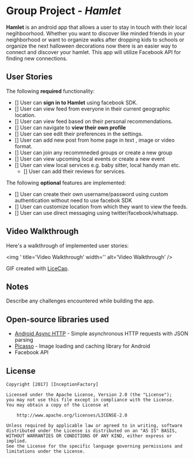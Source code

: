 # Group Project - *Hamlet*

**Hamlet** is an android app that allows a user to stay in touch with their local negihboorhood. Whether you want to discover like minded friends in your neighborhood or want to organize walks after dropping kids to schools or organize the next halloween decorations now there is an easier way to connect and discover your hamlet. This app will utilize Facebook API for finding new connections.


## User Stories

The following **required** functionality:

* [] User can **sign in to Hamlet** using facebook SDK.
* [] User can view feed from everyone in their current geographic location.
* [] User can view feed based on their personal recommendations.
* [] User can navigate to **view their own profile**
* [] User can see edit their preferences in the settings. 
* [] User can add new post from home page in text , image or video format. 
* [] User can join any recommneded groups or create a new group
* [] User can view upcoming local events or create a new event
* [] User can view local services e.g. baby sitter, local handy man etc. 
	* [] User can add their reviews for services. 

The following **optional** features are implemented:

* [] User can create their own username/password using custom authentication without need to use facebok SDK
* [] User can customize location from which they want to view the feeds. 
* [] User can use direct messaging using twitter/facebook/whatsapp.


## Video Walkthrough

Here's a walkthrough of implemented user stories:

<img ' title='Video Walkthrough' width='' alt='Video Walkthrough' />

GIF created with [LiceCap](http://www.cockos.com/licecap/).

## Notes

Describe any challenges encountered while building the app.

## Open-source libraries used

- [Android Async HTTP](https://github.com/loopj/android-async-http) - Simple asynchronous HTTP requests with JSON parsing
- [Picasso](http://square.github.io/picasso/) - Image loading and caching library for Android
- Facebook API

## License

    Copyright [2017] [InceptionFactory]

    Licensed under the Apache License, Version 2.0 (the "License");
    you may not use this file except in compliance with the License.
    You may obtain a copy of the License at

        http://www.apache.org/licenses/LICENSE-2.0

    Unless required by applicable law or agreed to in writing, software
    distributed under the License is distributed on an "AS IS" BASIS,
    WITHOUT WARRANTIES OR CONDITIONS OF ANY KIND, either express or implied.
    See the License for the specific language governing permissions and
    limitations under the License.

